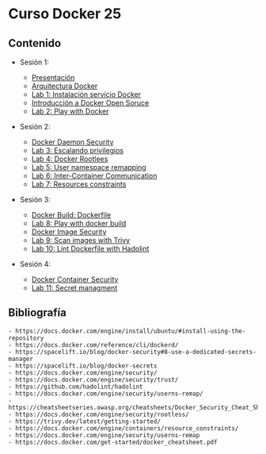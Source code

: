 # Curso Docker 25

## Contenido

- Sesión 1:
    - [Presentación](./pdf/presentacion.pdf)
    - [Arquitectura Docker](./pdf/1_arquitectura.pdf)
    - [Lab 1: Instalación servicio Docker](./lab/lab1.md)
    - [Introducción a Docker Open Soruce](./pdf/2_introduccion.pdf)
    - [Lab 2: Play with Docker](./lab/lab2.md)

- Sesión 2:
    - [Docker Daemon Security]()
    - [Lab 3: Escalando privilegios]()
    - [Lab 4: Docker Rootlees]()
    - [Lab 5: User namespace remapping]()
    - [Lab 6: Inter-Container Communication]()
    - [Lab 7: Resources constraints]()

- Sesión 3:
    - [Docker Build: Dockerfile]()
    - [Lab 8: Play with docker build]()
    - [Docker Image Security]()
    - [Lab 9: Scan images with Trivy]()
    - [Lab 10: Lint Dockerfile with Hadolint]()

- Sesión 4:
    - [Docker Container Security]()
    - [Lab 11: Secret managment]()


## Bibliografía

    - https://docs.docker.com/engine/install/ubuntu/#install-using-the-repository
    - https://docs.docker.com/reference/cli/dockerd/
    - https://spacelift.io/blog/docker-security#8-use-a-dedicated-secrets-manager
    - https://spacelift.io/blog/docker-secrets
    - https://docs.docker.com/engine/security/
    - https://docs.docker.com/engine/security/trust/
    - https://github.com/hadolint/hadolint
    - https://docs.docker.com/engine/security/userns-remap/
    - https://cheatsheetseries.owasp.org/cheatsheets/Docker_Security_Cheat_Sheet.html
    - https://docs.docker.com/engine/security/rootless/
    - https://trivy.dev/latest/getting-started/
    - https://docs.docker.com/engine/containers/resource_constraints/
    - https://docs.docker.com/engine/security/userns-remap
    - https://docs.docker.com/get-started/docker_cheatsheet.pdf



